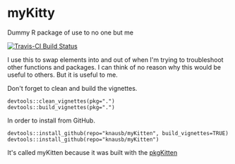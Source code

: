 # myKitty
Dummy R package of use to no one but me

[![Travis-CI Build Status](https://travis-ci.org/knausb/myKitty.svg?branch=master)](https://travis-ci.org/knausb/myKitty)

I use this to swap elements into and out of when I'm trying to troubleshoot other functions and packages.
I can think of no reason why this would be useful to others.
But it is useful to me.


Don't forget to clean and build the vignettes.

    devtools::clean_vignettes(pkg=".")
    devtools::build_vignettes(pkg=".")
    
    
In order to install from GitHub.

    devtools::install_github(repo="knausb/myKitten", build_vignettes=TRUE)
    devtools::install_github(repo="knausb/myKitten")


It's called myKitten because it was built with the [pkgKitten](http://dirk.eddelbuettel.com/code/pkgkitten.html)
